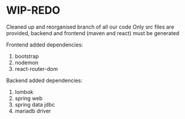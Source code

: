 # WIP-REDO
Cleaned up and reorganised branch of all our code
Only src files are provided, backend and frontend (maven and react) must be generated

Frontend added dependencies:
1. bootstrap
2. nodemon
3. react-router-dom

Backend added dependencies:
1. lombok
2. spring web
3. spring data jdbc
4. mariadb driver
